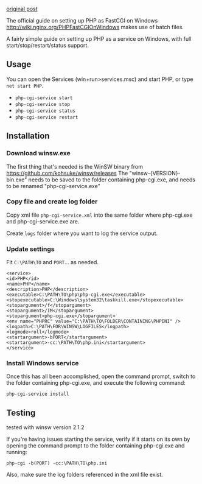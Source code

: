 [original post]( https://forum.nginx.org/read.php?2,236376)

The official guide on setting up PHP as FastCGI on Windows http://wiki.nginx.org/PHPFastCGIOnWindows makes use of batch files. 

A fairly simple guide on setting up PHP as a service on Windows, with full start/stop/restart/status support. 

Usage
---


You can open the Services (win+run>services.msc) and start PHP, or type
 `net start PHP`. 

 - `php-cgi-service start`
 - `php-cgi-service stop`
 - `php-cgi-service status` 
 - `php-cgi-service restart`

Installation
---

### Download winsw.exe

The first thing that's needed is the WinSW binary from https://github.com/kohsuke/winsw/releases
The "winsw-{VERSION}-bin.exe" needs to be saved to the folder containing php-cgi.exe, and needs to be renamed "php-cgi-service.exe" 

### Copy file and create log folder

Copy xml file `php-cgi-service.xml` into the same folder where php-cgi.exe and php-cgi-service.exe are.

Create `logs` folder where you want to log the service output.

### Update settings

Fit `C:\PATH\TO` and `PORT`... as needed.

```
<service> 
<id>PHP</id> 
<name>PHP</name> 
<description>PHP</description> 
<executable>C:\PATH\TO\php\php-cgi.exe</executable> 
<stopexecutable>C:\Windows\system32\taskkill.exe</stopexecutable>
<stopargument>/f</stopargument>
<stopargument>/IM</stopargument>
<stopargument>php-cgi.exe</stopargument>
<env name="PHPRC" value="C:\PATH\TO\FOLDER\CONTAINING\PHPINI" /> 
<logpath>C:\PATH\FOR\WINSW\LOGFILES</logpath> 
<logmode>roll</logmode> 
<startargument>-bPORT</startargument> 
<startargument>-cc:\PATH\TO\php.ini</startargument> 
</service> 
```

### Install Windows service

Once this has all been accomplished, open the command prompt, switch to the folder containing php-cgi.exe, and execute the following command: 

```
php-cgi-service install 
```
Testing
---

tested with winsw version 2.1.2

If you're having issues starting the service, verify if it starts on its own by opening the command prompt to the folder containing php-cgi.exe and running: 

```
php-cgi -b(PORT) -cc:\PATH\TO\php.ini 
```

Also, make sure the log folders referenced in the xml file exist.
